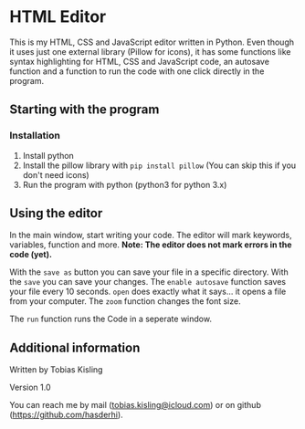 # HTML Editor

This is my HTML, CSS and JavaScript editor written in Python. Even though it uses just one external library (Pillow for icons), it has some functions like syntax highlighting for HTML, CSS and JavaScript code, an autosave function and a function to run the code with one click directly in the program.

## Starting with the program

### Installation

1. Install python
2. Install the pillow library with ```pip install pillow``` (You can skip this if you don't need icons)
3. Run the program with python (python3 for python 3.x)

## Using the editor

In the main window, start writing your code. The editor will mark keywords, variables, function and more.
**Note: The editor does not mark errors in the code (yet).**

With the ```save as``` button you can save your file in a specific directory.
With the ```save``` you can save your changes. The ```enable autosave``` function saves your file every 10 seconds.
```open``` does exactly what it says... it opens a file from your computer.
The ```zoom``` function changes the font size.

The ```run``` function runs the Code in a seperate window.

## Additional information

Written by Tobias Kisling

Version 1.0

You can reach me by mail (<tobias.kisling@icloud.com>) or on github (<https://github.com/hasderhi>).
